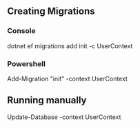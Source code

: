 ﻿## Creating Migrations

### Console

dotnet ef migrations add init -c UserContext

### Powershell

Add-Migration "init" -context UserContext

## Running manually

Update-Database -context UserContext
